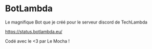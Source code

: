 # BotLambda
Le magnifique Bot que je créé pour le serveur discord de TechLambda

https://status.botlambda.eu/

Codé avec le <3 par Le Mocha !
